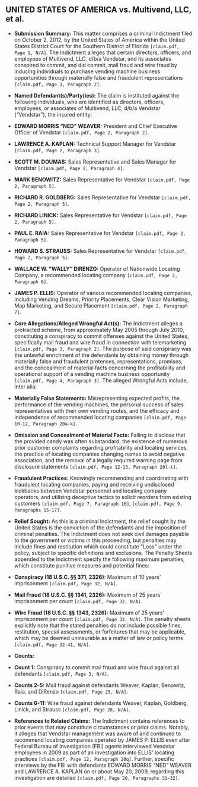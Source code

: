 ## UNITED STATES OF AMERICA vs. Multivend, LLC, et al.
- **Submission Summary:**
This matter comprises a criminal Indictment filed on October 2, 2012, by the United States of America within the United States District Court for the Southern District of Florida `[claim.pdf, Page 1, N/A]`. The Indictment alleges that certain directors, officers, and employees of Multivend, LLC, d/b/a Vendstar, and its associates conspired to commit, and did commit, mail fraud and wire fraud by inducing individuals to purchase vending machine business opportunities through materially false and fraudulent representations `[claim.pdf, Page 3, Paragraph 2]`.

- **Named Defendant(s)/Party(ies):**
The claim is instituted against the following individuals, who are identified as directors, officers, employees, or associates of Multivend, LLC, d/b/a Vendstar (“Vendstar”), the insured entity:
- **EDWARD MORRIS “NED" WEAVER:** President and Chief Executive Officer of Vendstar `[claim.pdf, Page 2, Paragraph 2]`.
- **LAWRENCE A. KAPLAN:** Technical Support Manager for Vendstar `[claim.pdf, Page 2, Paragraph 3]`.
- **SCOTT M. DOUMAS:** Sales Representative and Sales Manager for Vendstar `[claim.pdf, Page 2, Paragraph 4]`.
- **MARK BENOWITZ:** Sales Representative for Vendstar `[claim.pdf, Page 2, Paragraph 5]`.
- **RICHARD R. GOLDBERG:** Sales Representative for Vendstar `[claim.pdf, Page 2, Paragraph 5]`.
- **RICHARD LINICK:** Sales Representative for Vendstar `[claim.pdf, Page 2, Paragraph 5]`.
- **PAUL E. RAIA:** Sales Representative for Vendstar `[claim.pdf, Page 2, Paragraph 5]`.
- **HOWARD S. STRAUSS:** Sales Representative for Vendstar `[claim.pdf, Page 2, Paragraph 5]`.
- **WALLACE W. "WALLY" DIRENZO:** Operator of Nationwide Locating Company, a recommended locating company `[claim.pdf, Page 2, Paragraph 6]`.
- **JAMES P. ELLIS:** Operator of various recommended locating companies, including Vending Dreams, Priority Placements, Clear Vision Marketing, Map Marketing, and Secure Placement `[claim.pdf, Page 2, Paragraph 7]`.

- **Core Allegations/Alleged Wrongful Act(s):**
The Indictment alleges a protracted scheme, from approximately May 2005 through July 2010, constituting a conspiracy to commit offenses against the United States, specifically mail fraud and wire fraud in connection with telemarketing `[claim.pdf, Page 3, Paragraph 2]`. The purpose of said conspiracy was the unlawful enrichment of the defendants by obtaining money through materially false and fraudulent pretenses, representations, promises, and the concealment of material facts concerning the profitability and operational support of a vending machine business opportunity `[claim.pdf, Page 4, Paragraph 3]`. 
The alleged Wrongful Acts include, inter alia:
- **Materially False Statements:** Misrepresenting expected profits, the performance of the vending machines, the personal success of sales representatives with their own vending routes, and the efficacy and independence of recommended locating companies `[claim.pdf, Page 10-12, Paragraph 20a-k]`.
- **Omission and Concealment of Material Facts:** Failing to disclose that the provided candy was often substandard, the existence of numerous prior customer complaints regarding profitability and locating services, the practice of locating companies changing names to avoid negative association, and the removal of a legally required warning page from disclosure statements `[claim.pdf, Page 12-13, Paragraph 20l-t]`.
- **Fraudulent Practices:** Knowingly recommending and coordinating with fraudulent locating companies, paying and receiving undisclosed kickbacks between Vendstar personnel and locating company operators, and utilizing deceptive tactics to solicit reorders from existing customers `[claim.pdf, Page 7, Paragraph 10]`, `[claim.pdf, Page 9, Paragraphs 15-17]`.

- **Relief Sought:**
As this is a criminal Indictment, the relief sought by the United States is the conviction of the defendants and the imposition of criminal penalties. The Indictment does not seek civil damages payable to the government or victims in this proceeding, but penalties may include fines and restitution which could constitute "Loss" under the policy, subject to specific definitions and exclusions. The Penalty Sheets appended to the Indictment specify the following maximum penalties, which constitute punitive measures and potential fines:
- **Conspiracy (18 U.S.C. §§ 371, 2326):** Maximum of 10 years' imprisonment `[claim.pdf, Page 32, N/A]`.
- **Mail Fraud (18 U.S.C. §§ 1341, 2326):** Maximum of 25 years' imprisonment per count `[claim.pdf, Page 32, N/A]`.
- **Wire Fraud (18 U.S.C. §§ 1343, 2326):** Maximum of 25 years' imprisonment per count `[claim.pdf, Page 32, N/A]`.
The penalty sheets explicitly note that the stated penalties do not include possible fines, restitution, special assessments, or forfeitures that may be applicable, which may be deemed uninsurable as a matter of law or policy terms `[claim.pdf, Page 32-41, N/A]`.

- **Counts:**
- **Count 1:** Conspiracy to commit mail fraud and wire fraud against all defendants `[claim.pdf, Page 3, N/A]`.
- **Counts 2-5:** Mail fraud against defendants Weaver, Kaplan, Benowitz, Raia, and DiRenzo `[claim.pdf, Page 25, N/A]`.
- **Counts 6-11:** Wire fraud against defendants Weaver, Kaplan, Goldberg, Linick, and Strauss `[claim.pdf, Page 28, N/A]`.

- **References to Related Claims:**
The Indictment contains references to prior events that may constitute circumstances or prior claims. Notably, it alleges that Vendstar management was aware of and continued to recommend locating companies operated by JAMES P. ELLIS even after Federal Bureau of Investigation (FBI) agents interviewed Vendstar employees in 2009 as part of an investigation into ELLIS' locating practices `[claim.pdf, Page 12, Paragraph 20q]`. Further, specific interviews by the FBI with defendants EDWARD MORRIS “NED” WEAVER and LAWRENCE A. KAPLAN on or about May 20, 2009, regarding this investigation are detailed `[claim.pdf, Page 20, Paragraphs 31-32]`.

